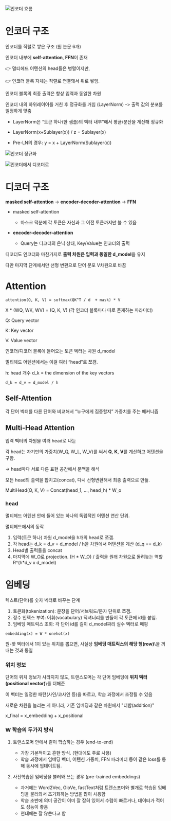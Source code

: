 ![인코더 흐름](https://jalammar.github.io/images/t/transformer_multi-headed_self-attention-recap.png)

# 인코더 구조

인코더를 직렬로 쌓은 구조 (원 논문 6개)

인코더 내부에 **self-attention**, **FFN**이 존재

👉 멀티헤드 어텐션의 head들은 병렬이지만,

👉 인코더 블록 자체는 직렬로 연결돼서 위로 쌓임.

인코더 블록의 최종 출력은 항상 입력과 동일한 차원

인코더 내의 하위레이어를 거친 후 정규화를 거침 (LayerNorm) -> 출력 값의 분포를 일정하게 맞춤

- LayerNorm은 “토큰 하나(한 샘플)의 벡터 내부”에서 평균/분산을 계산해 정규화

- LayerNorm(x+Sublayer(x))  / z = Sublayer(x)

- Pre-LN의 경우: y = x + LayerNorm(Sublayer(x))

![인코더 정규화](https://jalammar.github.io/images/t/transformer_resideual_layer_norm.png)

![인코더에서 디코더로](https://jalammar.github.io/images/t/transformer_resideual_layer_norm_3.png)


# 디코더 구조

 **masked self-attention** -> **encoder-decoder-attention** -> **FFN**

- masked self-attention
  - 마스크 덕분에 각 토큰은 자신과 그 이전 토큰까지만 볼 수 있음

- **encoder-decoder-attention**
  - Query는 디코더의 은닉 상태, Key/Value는 인코더의 출력
 
디코더도 인코더와 마찬가지로 **출력 차원은 입력과 동일한 d_model**을 유지

다만 마지막 단계에서만 선형 변환으로 단어 분포 V차원으로 바꿈

# Attention

`attention(Q, K, V) = softmax(QK^T / d  + mask) * V`

X * (WQ, WK, WV) = (Q, K, V)  (각 인코더 블록마다 따로 존재하는 파라미터)

Q: Query vector

K: Key vector

V: Value vector

인코더/디코더 블록에 들어오는 토큰 벡터는 차원 d_model

멀티헤드 어텐션에서는 이걸 여러 “head”로 쪼갬.

h: head 개수
d_k = the dimension of the key vectors

`d_k = d_v = d_model / h`

## Self-Attention

각 단어 벡터를 다른 단어와 비교해서 “누구에게 집중할지” 가중치를 주는 메커니즘

## Multi-Head Attention

입력 벡터의 차원을 여러 head로 나눈

각 head는 자기만의 가중치(W_Q, W_L, W_V)를 써서 **Q**, **K**, **V**를 계산하고 어텐션을 구함.

-> head마다 서로 다른 표현 공간에서 문맥을 해석

모든 head의 출력을 합치고(concat), 다시 선형변환해서 최종 출력으로 만듦.

MultiHead(Q, K, V) = Concat(head_1, ..., head_h) * W_o

### head

멀티헤드 어텐션 안에 들어 있는 하나의 독립적인 어텐션 연산 단위.

멀티헤드에서의 동작

1. 입력(토큰 하나) 차원 d_model을 h개의 head로 쪼갬.
2. 각 head는 d_k = d_v = d_model / h을 차원에서 어텐션을 계산 (d_q == d_k)
3. Head별 출력들을 concat
4. 마지막에 W_O로 projection. (H * W_O) / 출력을 원래 차원으로 돌려놓는 역할 R^(h*d_v x d_model)

# 임베딩

텍스트(단어)를 숫자 벡터로 바꾸는 단계

1. 토큰화(tokenization): 문장을 단어/서브워드/문자 단위로 쪼갬.
2. 정수 인덱스 부여: 어휘(vocabulary) 딕셔너리를 만들어 각 토큰에 id를 붙임.
3. 임베딩 매트릭스 조회: 각 단어 id를 길이 d_model짜리 실수 벡터로 매핑

`embedding(x) = W * onehot(x)`
  
원-핫 벡터에서 1이 있는 위치를 뽑으면, 사실상 **임베딩 매트릭스의 해당 행(row)**\을 꺼내는 것과 동일

### 위치 정보

단어의 위치 정보가 사라지지 않도, 트랜스포머는 각 단어 임베딩에 **위치 벡터(positional vector)**\를 더해준

이 벡터는 일정한 패턴(사인/코사인 등)을 따르고, 학습 과정에서 조정될 수 있음

새로운 차원을 늘리는 게 아니라, 기존 임베딩과 같은 차원에서 "더함(addition)"

x_final = x_embedding + x_positional

### W 학습의 두가지 방식

1. 트랜스포머 안에서 같이 학습하는 경우 (end-to-end)
    - 가장 기본적이고 흔한 방식. (현대에도 주로 사용)
    - 학습 과정에서 임베딩 벡터, 어텐션 가중치, FFN 파라미터 등이 같은 loss를 통해 동시에 업데이트됨.
   
2. 사전학습된 임베딩을 불러와 쓰는 경우 (pre-trained embeddings)
   - 과거에는 Word2Vec, GloVe, fastText처럼 트랜스포머와 별개로 학습된 임베딩을 불러와서 초기화하는 방법을 많이 사용함
   - 학습 초반에 의미 공간이 이미 잘 잡혀 있어서 수렴이 빠르거나, 데이터가 적어도 성능이 좋음
   - 현대에는 잘 않쓴다고 함
   
